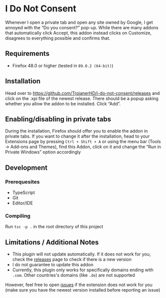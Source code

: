 # I Do Not Consent
Whenever I open a private tab and open any site owned by Google, I get annoyed with the “Do you consent?” pop-up. While there are many addons that automatically click Accept, this addon instead clicks on Customize, disagrees to everything possible and confirms that.

## Requirements
+ Firefox 48.0 or higher (tested in `89.0.2 (64-bit)`)

## Installation
Head over to https://github.com/TrojanerHD/i-do-not-consent/releases and click on the .xpi file of the newest release. There should be a popup asking whether you allow the addon to be installed. Click “Add”.

## Enabling/disabling in private tabs
During the installation, Firefox should offer you to enable the addon in private tabs. If you want to change it after the installation, head to your Extensions page by pressing `Ctrl + Shift + A` or using the menu bar (Tools → Add-ons and Themes), find this Addon, click on it and change the “Run in Private Windows” option accordingly

## Development
### Prerequesites
+ TypeScript
+ Git
+ Editor/IDE

### Compiling
Run `tsc -p .` in the root directory of this project

## Limitations / Additional Notes
+ This plugin will not update automatically. If it does not work for you, check the [releases](https://github.com/TrojanerHD/i-do-not-consent/releases) page to check if there is a new version
+ I do not guarantee to update this addon
+ Currently, this plugin only works for specifically domains ending with `.com`. Other countries's domains (like `.de`) are not supported

However, feel free to open [issues](https://github.com/TrojanerHD/issues/new) if the extension does not work for you (make sure you have the newest version installed before reporting an issue)